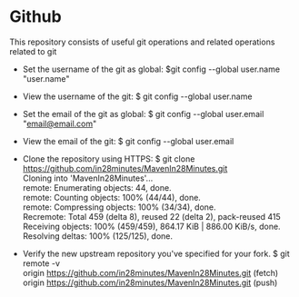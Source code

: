 # Github
This repository consists of useful git operations and related operations related to git

- Set the username of the git as global:
  $git config --global user.name "user.name"

- View the username of the git:
  $ git config --global user.name

- Set the email of the git as global:
  $ git config --global user.email "email@email.com"

- View the email of the git:
  $ git config --global user.email

- Clone the repository using HTTPS:
      $ git clone https://github.com/in28minutes/MavenIn28Minutes.git  
      Cloning into 'MavenIn28Minutes'...  
      remote: Enumerating objects: 44, done.  
      remote: Counting objects: 100% (44/44), done.  
      remote: Compressing objects: 100% (34/34), done.  
      Recremote: Total 459 (delta 8), reused 22 (delta 2), pack-reused 415  
      Receiving objects: 100% (459/459), 864.17 KiB | 886.00 KiB/s, done.  
      Resolving deltas: 100% (125/125), done.  

- Verify the new upstream repository you've specified for your fork.
      $ git remote -v  
      origin  https://github.com/in28minutes/MavenIn28Minutes.git (fetch)  
      origin  https://github.com/in28minutes/MavenIn28Minutes.git (push)  

